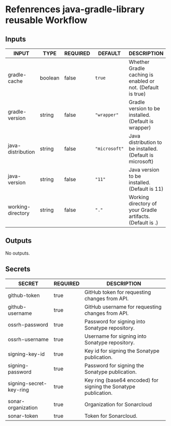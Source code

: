 # Refenrences java-gradle-library reusable Workflow
## Inputs

<!-- AUTO-DOC-INPUT:START - Do not remove or modify this section -->

|       INPUT       |  TYPE   | REQUIRED |    DEFAULT    |                         DESCRIPTION                         |
|-------------------|---------|----------|---------------|-------------------------------------------------------------|
|   gradle-cache    | boolean |  false   |    `true`     | Whether Gradle caching is enabled or not. (Default is true) |
|  gradle-version   | string  |  false   |  `"wrapper"`  |    Gradle version to be installed. (Default is wrapper)     |
| java-distribution | string  |  false   | `"microsoft"` |  Java distribution to be installed. (Default is microsoft)  |
|   java-version    | string  |  false   |    `"11"`     |        Java version to be installed. (Default is 11)        |
| working-directory | string  |  false   |     `"."`     | Working directory of your Gradle artifacts. (Default is .)  |

<!-- AUTO-DOC-INPUT:END -->
## Outputs

<!-- AUTO-DOC-OUTPUT:START - Do not remove or modify this section -->
No outputs.
<!-- AUTO-DOC-OUTPUT:END -->
## Secrets

<!-- AUTO-DOC-SECRETS:START - Do not remove or modify this section -->

|         SECRET          | REQUIRED |                           DESCRIPTION                           |
|-------------------------|----------|-----------------------------------------------------------------|
|      github-token       |   true   |          GitHub token for requesting changes from API.          |
|     github-username     |   true   |        GitHub username for requesting changes from API.         |
|     ossrh-password      |   true   |         Password for signing into Sonatype repository.          |
|     ossrh-username      |   true   |         Username for signing into Sonatype repository.          |
|     signing-key-id      |   true   |          Key id for signing the Sonatype publication.           |
|    signing-password     |   true   |         Password for signing the Sonatype publication.          |
| signing-secret-key-ring |   true   | Key ring (base64 encoded) for signing the Sonatype publication. |
|   sonar-organization    |   true   |                   Organization for Sonarcloud                   |
|       sonar-token       |   true   |                      Token for Sonarcloud.                      |

<!-- AUTO-DOC-SECRETS:END -->
